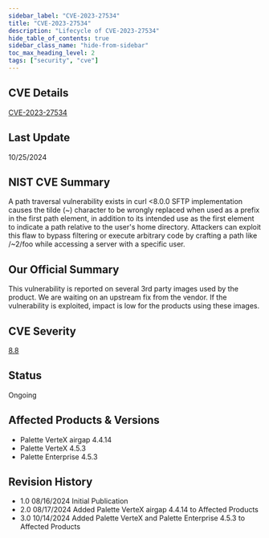 ```yaml
---
sidebar_label: "CVE-2023-27534"
title: "CVE-2023-27534"
description: "Lifecycle of CVE-2023-27534"
hide_table_of_contents: true
sidebar_class_name: "hide-from-sidebar"
toc_max_heading_level: 2
tags: ["security", "cve"]
---
```


## CVE Details

[CVE-2023-27534](https://nvd.nist.gov/vuln/detail/CVE-2023-27534)

## Last Update

10/25/2024

## NIST CVE Summary

A path traversal vulnerability exists in curl \<8.0.0 SFTP implementation causes the tilde (\~) character to be wrongly
replaced when used as a prefix in the first path element, in addition to its intended use as the first element to
indicate a path relative to the user's home directory. Attackers can exploit this flaw to bypass filtering or execute
arbitrary code by crafting a path like /\~2/foo while accessing a server with a specific user.

## Our Official Summary

This vulnerability is reported on several 3rd party images used by the product. We are waiting on an upstream fix from the vendor. If the vulnerability is exploited, impact is low for the products using these images.

## CVE Severity

[8.8](https://nvd.nist.gov/vuln/detail/CVE-2023-27534)

## Status

Ongoing

## Affected Products & Versions

- Palette VerteX airgap 4.4.14
- Palette VerteX 4.5.3
- Palette Enterprise 4.5.3

## Revision History

- 1.0 08/16/2024 Initial Publication
- 2.0 08/17/2024 Added Palette VerteX airgap 4.4.14 to Affected Products
- 3.0 10/14/2024 Added Palette VerteX and Palette Enterprise 4.5.3 to Affected Products
